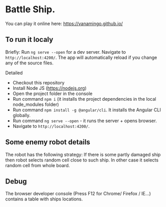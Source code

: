# Battle Ship. 

You can play it online here:  https://vanamingo.github.io/

## To run it localy
Briefly: 
Run `ng serve --open` for a dev server. Navigate to `http://localhost:4200/`. The app will automatically reload if you change any of the source files.


Detailed
* Checkout this repository 
* Install Node JS (https://nodejs.org)
* Open the project folder in the console
* Run command `npm i` (it installs the project dependencies in the local node_modules folder)
* Run command `npm install -g @angular/cli`. It installs the Angular CLI globally.
* Run command `ng serve --open` - it runs the server + opens browser. 
* Navigate to `http://localhost:4200/`.


## Some enemy robot details
The robot has the following strategy: 
If there is some partly damaged ship then robot selects random cell close to such ship. In other case it selects random cell from whole board.  

## Debug 
The browser developer console (Press F12 for Chrome/ Firefox / IE...) contains a table with ships locations. 
